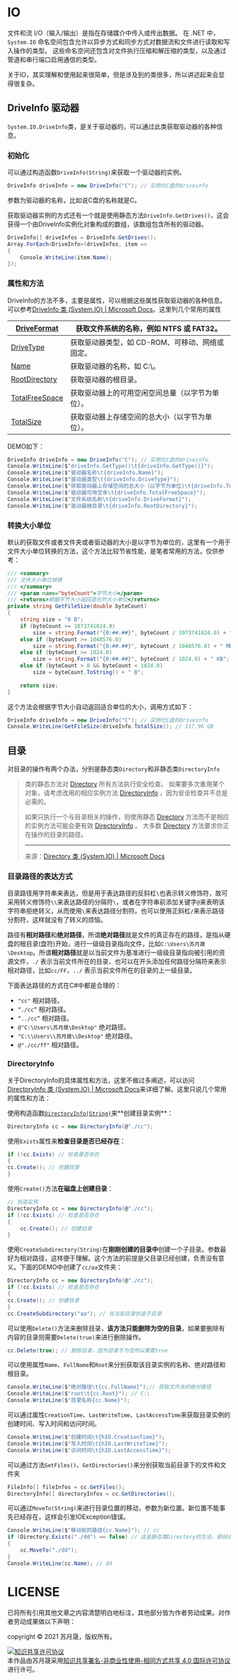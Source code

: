 # IO

文件和流 I/O（输入/输出）是指在存储媒介中传入或传出数据。 在 .NET 中，`System.IO` 命名空间包含允许以异步方式和同步方式对数据流和文件进行读取和写入操作的类型。 这些命名空间还包含对文件执行压缩和解压缩的类型，以及通过管道和串行端口启用通信的类型。

关于IO，其实理解和使用起来很简单，但是涉及到的类很多，所以讲述起来会显得很复杂。

## DriveInfo 驱动器

`System.IO.DriveInfo`类，是关于驱动器的，可以通过此类获取驱动器的各种信息。

### 初始化

可以通过构造函数`DriveInfo(String)`来获取一个驱动器的实例。

```c#
DriveInfo driveInfo = new DriveInfo("C"); // 实例化C盘的driveinfo
```

参数为驱动器的名称，比如说C盘的名称就是C。

获取驱动器实例的方式还有一个就是使用静态方法`DriveInfo.GetDrives()`，这会获得一个由DriveInfo实例化对象构成的数组，该数组包含所有的驱动器。

```c#
DriveInfo[] driveInfos = DriveInfo.GetDrives();
Array.ForEach<DriveInfo>(driveInfos, item =>
{
    Console.WriteLine(item.Name);
});
```

### 属性和方法

DriveInfo的方法不多，主要是属性，可以根据这些属性获取驱动器的各种信息。可以参考[DriveInfo 类 (System.IO) | Microsoft Docs](https://docs.microsoft.com/zh-cn/dotnet/api/system.io.driveinfo?view=net-6.0#properties)。这里列几个常用的属性

| [DriveFormat](https://docs.microsoft.com/zh-cn/dotnet/api/system.io.driveinfo.driveformat?view=net-6.0#System_IO_DriveInfo_DriveFormat) | 获取文件系统的名称，例如 NTFS 或 FAT32。         |
| ------------------------------------------------------------ | ------------------------------------------------ |
| [DriveType](https://docs.microsoft.com/zh-cn/dotnet/api/system.io.driveinfo.drivetype?view=net-6.0#System_IO_DriveInfo_DriveType) | 获取驱动器类型，如 CD-ROM、可移动、网络或固定。  |
| [Name](https://docs.microsoft.com/zh-cn/dotnet/api/system.io.driveinfo.name?view=net-6.0#System_IO_DriveInfo_Name) | 获取驱动器的名称，如 C:\。                       |
| [RootDirectory](https://docs.microsoft.com/zh-cn/dotnet/api/system.io.driveinfo.rootdirectory?view=net-6.0#System_IO_DriveInfo_RootDirectory) | 获取驱动器的根目录。                             |
| [TotalFreeSpace](https://docs.microsoft.com/zh-cn/dotnet/api/system.io.driveinfo.totalfreespace?view=net-6.0#System_IO_DriveInfo_TotalFreeSpace) | 获取驱动器上的可用空闲空间总量（以字节为单位）。 |
| [TotalSize](https://docs.microsoft.com/zh-cn/dotnet/api/system.io.driveinfo.totalsize?view=net-6.0#System_IO_DriveInfo_TotalSize) | 获取驱动器上存储空间的总大小（以字节为单位）。   |

DEMO如下：

```c#
DriveInfo driveInfo = new DriveInfo("C"); // 实例化C盘的driveinfo
Console.WriteLine($"driveInfo.GetType()\t{driveInfo.GetType()}");
Console.WriteLine($"驱动器名称\t{driveInfo.Name}");
Console.WriteLine($"驱动器类型\t{driveInfo.DriveType}");
Console.WriteLine($"获取驱动器上存储空间的总大小（以字节为单位)\t{driveInfo.TotalSize}");
Console.WriteLine($"驱动器可用空余\t{driveInfo.TotalFreeSpace}");
Console.WriteLine($"文件系统名称\t{driveInfo.DriveFormat}");
Console.WriteLine($"驱动器根目录\t{driveInfo.RootDirectory}");
```

### 转换大小单位

默认的获取文件或者文件夹或者驱动器的大小是以字节为单位的，这里有一个用于文件大小单位转换的方法，这个方法比较节省性能，是笔者常用的方法，仅供参考：

```c#
/// <summary>
/// 文件大小单位转换
/// </summary>
/// <param name="byteCount">字节大小</param>
/// <returns>根据字节大小返回适合的大小单位</returns>
private string GetFileSize(double byteCount)
{
    string size = "0 B";
    if (byteCount >= 1073741824.0)
        size = string.Format("{0:##.##}", byteCount / 1073741824.0) + " GB";
    else if (byteCount >= 1048576.0)
        size = string.Format("{0:##.##}", byteCount / 1048576.0) + " MB";
    else if (byteCount >= 1024.0)
        size = string.Format("{0:##.##}", byteCount / 1024.0) + " KB";
    else if (byteCount > 0 && byteCount < 1024.0)
        size = byteCount.ToString() + " B";
 
    return size;
}
```

这个方法会根据字节大小自动返回适合单位的大小，调用方式如下：

```c#
DriveInfo driveInfo = new DriveInfo("C"); // 实例化C盘的driveinfo
Console.WriteLine(GetFileSize(driveInfo.TotalSize)); // 117.96 GB
```

## 目录

对目录的操作有两个办法，分别是静态类`Directory`和非静态类`DirectoryInfo`

> 类的静态方法对 [Directory](https://docs.microsoft.com/zh-cn/dotnet/api/system.io.directory?view=net-6.0) 所有方法执行安全检查。 如果要多次重用某个对象，请考虑改用的相应实例方法 [DirectoryInfo](https://docs.microsoft.com/zh-cn/dotnet/api/system.io.directoryinfo?view=net-6.0) ，因为安全检查并不总是必需的。
>
> 如果只执行一个与目录相关的操作，则使用静态 [Directory](https://docs.microsoft.com/zh-cn/dotnet/api/system.io.directory?view=net-6.0) 方法而不是相应的实例方法可能会更有效 [DirectoryInfo](https://docs.microsoft.com/zh-cn/dotnet/api/system.io.directoryinfo?view=net-6.0) 。 大多数 [Directory](https://docs.microsoft.com/zh-cn/dotnet/api/system.io.directory?view=net-6.0) 方法要求你正在操作的目录的路径。
>
> ---
>
> 来源：[Directory 类 (System.IO) | Microsoft Docs](https://docs.microsoft.com/zh-cn/dotnet/api/system.io.directory?view=net-6.0)

### 目录路径的表达方式

目录路径用字符串来表达，但是用于表达路径的反斜杠`\`也表示转义修饰符，故可采用转义修饰符`\\`来表达路径的分隔符`\`，或者在字符串前添加关键字`@`来表明该字符串拒绝转义，从而使用`\`来表达路径分割符。也可以使用正斜杠`/`来表示路径分割符，这样就没有了转义的烦恼。

路径有**相对路径**和**绝对路径**，所谓**绝对路径**就是文件的真正存在的路径，是指从硬盘的根目录(盘符)开始，进行一级级目录指向文件，比如`C:\Users\苏月晟\Desktop`。所谓**相对路径**就是以当前文件为基准进行一级级目录指向被引用的资源文件，`./` 表示当前文件所在的目录，也可以在开头添加任何路径分隔符来表示相对路径，比如`cc/FF`，`../` 表示当前文件所在的目录的上一级目录。

下面表达路径的方式在C#中都是合理的：

- `"cc"` 	相对路径。
- `“./cc”` 	相对路径。
- `“../cc”`    相对路径。
- `@"C:\Users\苏月晟\Desktop"`     绝对路径。
- `"C:\\Users\\苏月晟\\Desktop"`     绝对路径。
- `@"./cc/ff"`      相对路径。

### DirectoryInfo

关于DirectoryInfo的具体属性和方法，这里不做过多阐述，可以访问[DirectoryInfo 类 (System.IO) | Microsoft Docs](https://docs.microsoft.com/zh-cn/dotnet/api/system.io.directoryinfo?view=net-6.0)来详细了解。这里只说几个常用的属性和方法：

使用构造函数[`DirectoryInfo(String)`](https://docs.microsoft.com/zh-cn/dotnet/api/system.io.directoryinfo.-ctor?view=net-6.0#System_IO_DirectoryInfo__ctor_System_String_)来**创建目录实例**：

```c#
DirectoryInfo cc = new DirectoryInfo(@"./cc");
```

使用`Exists`属性来**检查目录是否已经存在**：

```c#
if (!cc.Exists) // 检查是否存在
{
cc.Create(); // 创建目录
}
```

使用`Create()`方法**在磁盘上创建目录**：

```c#
// 创造实例
DirectoryInfo cc = new DirectoryInfo(@"./cc");
if (!cc.Exists) // 检查是否存在
{
    cc.Create(); // 创建目录
}
```

使用`CreateSubdirectory(String)`在**刚刚创建的目录中**创建一个子目录。参数最好为相对路径，这样便于理解。这个方法的前提是父目录已经创建，负责没有意义。下面的DEMO中创建了`cc/aa`文件夹：

```c#
DirectoryInfo cc = new DirectoryInfo(@"./cc");
if (!cc.Exists) // 检查是否存在
{
cc.Create(); // 创建目录
}
cc.CreateSubdirectory("aa"); // 在当前目录创造子目录
```

可以使用`Delete()`方法来删除目录，**该方法只能删除为空的目录**，如果要删除有内容的目录则需要`Delete(true)`来进行删除操作。

```c#
cc.Delete(true); // 删除目录，因为目录不为空所以需要true
```

可以使用属性`Name`、`FullName`和`Root`来分别获取该目录实例的名称、绝对路径和根目录。

```c#
Console.WriteLine($"绝对路径\t{cc.FullName}");// 获取文件夹的绝对路径
Console.WriteLine($"root\t{cc.Root}"); // C:\
Console.WriteLine($"目录名称{cc.Name}");
```

可以通过属性`CreationTime`、`LastWriteTime`、`LastAccessTime`来获取目录实例的创建时间、写入时间和访问时间。

```c#
Console.WriteLine($"创建时间\t{hIO.CreationTime}");
Console.WriteLine($"写入时间\t{hIO.LastWriteTime}");
Console.WriteLine($"访问时间\t{hIO.LastAccessTime}");
```

可以通过方法`GetFiles()`、`GetDirectories()`来分别获取当前目录下的文件和文件夹

```c#
FileInfo[] fileInfos = cc.GetFiles();
DirectoryInfo[] directoryInfos = cc.GetDirectories();
```

可以通过`MoveTo(String)`来进行目录位置的移动，参数为新位置。新位置不能事先已经存在，这样会引发IOException错误。

```c#
Console.WriteLine($"移动前的路径{cc.Name}"); // cc
if (Directory.Exists("./dd") == false) // 这是静态类Directory的方法，若dd目录已经存在，会引发IOException。
{
    cc.MoveTo("./dd");
}
Console.WriteLine(cc.Name); // dd
```



# LICENSE

已将所有引用其他文章之内容清楚明白地标注，其他部分皆为作者劳动成果。对作者劳动成果做以下声明：

copyright © 2021 苏月晟，版权所有。

<a rel="license" href="http://creativecommons.org/licenses/by-nc-sa/4.0/"><img alt="知识共享许可协议" style="border-width:0" src="https://i.creativecommons.org/l/by-nc-sa/4.0/88x31.png" /></a><br />本<span xmlns:dct="http://purl.org/dc/terms/" href="http://purl.org/dc/dcmitype/Text" rel="dct:type">作品</span>由<span xmlns:cc="http://creativecommons.org/ns#" property="cc:attributionName">苏月晟</span>采用<a rel="license" href="http://creativecommons.org/licenses/by-nc-sa/4.0/">知识共享署名-非商业性使用-相同方式共享 4.0 国际许可协议</a>进行许可。